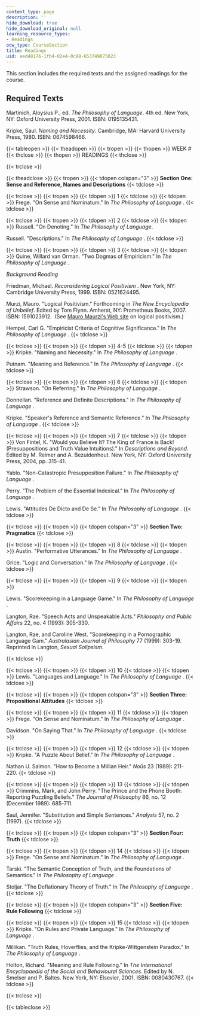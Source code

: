 ```yaml
---
content_type: page
description: ''
hide_download: true
hide_download_original: null
learning_resource_types:
- Readings
ocw_type: CourseSection
title: Readings
uid: aed48176-1fb4-02e4-0c88-653749875023
---
```


This section includes the required texts and the assigned readings for the course.

Required Texts
--------------

Martinich, Aloysius P., ed. _The Philosophy of Language_. 4th ed. New York, NY: Oxford University Press, 2001. ISBN: 0195135431.

Kripke, Saul. _Naming and Necessity_. Cambridge, MA: Harvard University Press, 1980. ISBN: 0674598466.

{{< tableopen >}}
{{< theadopen >}}
{{< tropen >}}
{{< thopen >}}
WEEK #
{{< thclose >}}
{{< thopen >}}
READINGS
{{< thclose >}}

{{< trclose >}}

{{< theadclose >}}
{{< tropen >}}
{{< tdopen colspan="3" >}}
**Section One: Sense and Reference, Names and Descriptions**
{{< tdclose >}}

{{< trclose >}}
{{< tropen >}}
{{< tdopen >}}
1
{{< tdclose >}}
{{< tdopen >}}
Frege. "On Sense and Nominatum." In _The Philosophy of Language_ .
{{< tdclose >}}

{{< trclose >}}
{{< tropen >}}
{{< tdopen >}}
2
{{< tdclose >}}
{{< tdopen >}}
Russell. "On Denoting." In _The Philosophy of Language_.  
  
Russell. "Descriptions." In _The Philosophy of Language_ .
{{< tdclose >}}

{{< trclose >}}
{{< tropen >}}
{{< tdopen >}}
3
{{< tdclose >}}
{{< tdopen >}}
Quine, Willard van Orman. "Two Dogmas of Empiricism." In _The Philosophy of Language_ .  
  
_Background Reading_  
  
Friedman, Michael. _Reconsidering Logical Positivism_ . New York, NY: Cambridge University Press, 1999. ISBN: 0521624495.  
  
Murzi, Mauro. "Logical Positivism." Forthcoming in _The New Encyclopedia of Unbelief_. Edited by Tom Flynn. Amherst, NY: Prometheus Books, 2007. ISBN: 1591023912.  (See [Mauro Maurzi's Web site](http://murzim.net/LP/LP00.html) on logical positivism.)  
  
Hempel, Carl G. "Empiricist Criteria of Cognitive Significance." In _The Philosophy of Language_ .
{{< tdclose >}}

{{< trclose >}}
{{< tropen >}}
{{< tdopen >}}
4-5
{{< tdclose >}}
{{< tdopen >}}
Kripke. "Naming and Necessity." In _The Philosophy of Language_ .  
  
Putnam. "Meaning and Reference." In _The Philosophy of Language_ .
{{< tdclose >}}

{{< trclose >}}
{{< tropen >}}
{{< tdopen >}}
6
{{< tdclose >}}
{{< tdopen >}}
Strawson. "On Referring." In _The Philosophy of Language_ .  
  
Donnellan. "Reference and Definite Descriptions." In _The Philosophy of Language_ .  
  
Kripke. "Speaker's Reference and Semantic Reference." In _The Philosophy of Language_ .
{{< tdclose >}}

{{< trclose >}}
{{< tropen >}}
{{< tdopen >}}
7
{{< tdclose >}}
{{< tdopen >}}
Von Fintel, K. "Would you Believe It? The King of France is Back! (Presuppositions and Truth Value Intuitions)." In _Descriptions and Beyond_. Edited by M. Reimer and A. Bezuidenhout. New York, NY: Oxford University Press, 2004, pp. 315-41.  
  
Yablo. "Non-Catastropic Presupposition Failure." In _The Philosophy of Language_ .  
  
Perry. "The Problem of the Essential Indexical." In _The Philosophy of Language_ .  
  
Lewis. "Attitudes De Dicto and De Se." In _The Philosophy of Language_ .
{{< tdclose >}}

{{< trclose >}}
{{< tropen >}}
{{< tdopen colspan="3" >}}
**Section Two: Pragmatics**
{{< tdclose >}}

{{< trclose >}}
{{< tropen >}}
{{< tdopen >}}
8
{{< tdclose >}}
{{< tdopen >}}
Austin. "Performative Utterances." In _The Philosophy of Language_ .  
  
Grice. "Logic and Conversation." In _The Philosophy of Language_ .
{{< tdclose >}}

{{< trclose >}}
{{< tropen >}}
{{< tdopen >}}
9
{{< tdclose >}}
{{< tdopen >}}


Lewis. "Scorekeeping in a Language Game." In _The Philosophy of Language_ .  
  
Langton, Rae. "Speech Acts and Unspeakable Acts." _Philosophy and Public_ _Affairs_ 22, no. 4 (1993): 305-330.  
  
Langton, Rae, and Caroline West. "Scorekeeping in a Pornographic Language Gam." _Australasian Journal of Philosophy_ 77 (1999): 303-19. Reprinted in Langton, _Sexual Solipsism_.


{{< tdclose >}}

{{< trclose >}}
{{< tropen >}}
{{< tdopen >}}
10
{{< tdclose >}}
{{< tdopen >}}
Lewis. "Languages and Language." In _The Philosophy of Language_ .
{{< tdclose >}}

{{< trclose >}}
{{< tropen >}}
{{< tdopen colspan="3" >}}
**Section Three: Propositional Attitudes**
{{< tdclose >}}

{{< trclose >}}
{{< tropen >}}
{{< tdopen >}}
11
{{< tdclose >}}
{{< tdopen >}}
Frege. "On Sense and Nominatum." In _The Philosophy of Language_ .  
  
Davidson. "On Saying That." In _The Philosophy of Language_ .
{{< tdclose >}}

{{< trclose >}}
{{< tropen >}}
{{< tdopen >}}
12
{{< tdclose >}}
{{< tdopen >}}
Kripke. "A Puzzle About Belief." In _The Philosophy of Language_ .  
  
Nathan U. Salmon. "How to Become a Millian Heir." _Noûs_ 23 (1989): 211-220.
{{< tdclose >}}

{{< trclose >}}
{{< tropen >}}
{{< tdopen >}}
13
{{< tdclose >}}
{{< tdopen >}}
Crimmins, Mark, and John Perry. "The Prince and the Phone Booth: Reporting Puzzling Beliefs." _The Journal of Philosophy_ 86, no. 12 (December 1989): 685-711.  
  
Saul, Jennifer. "Substitution and Simple Sentences." _Analysis_ 57, no. 2 (1997).
{{< tdclose >}}

{{< trclose >}}
{{< tropen >}}
{{< tdopen colspan="3" >}}
**Section Four: Truth**
{{< tdclose >}}

{{< trclose >}}
{{< tropen >}}
{{< tdopen >}}
14
{{< tdclose >}}
{{< tdopen >}}
Frege. "On Sense and Nominatum." In _The Philosophy of Language_ .  
  
Tarski. "The Semantic Conception of Truth, and the Foundations of Semantics." In _The Philosophy of Language_ .  
  
Stoljar. "The Deflationary Theory of Truth." In _The Philosophy of Language_ .
{{< tdclose >}}

{{< trclose >}}
{{< tropen >}}
{{< tdopen colspan="3" >}}
**Section Five: Rule Following**
{{< tdclose >}}

{{< trclose >}}
{{< tropen >}}
{{< tdopen >}}
15
{{< tdclose >}}
{{< tdopen >}}
Kripke. "On Rules and Private Language." In _The Philosophy of Language_ .  
  
Millikan. "Truth Rules, Hoverflies, and the Kripke-Wittgenstein Paradox." In _The Philosophy of Language_ .  
  
Holton, Richard. "Meaning and Rule Following." In _The International Encyclopaedia of the Social and Behavioural Sciences_. Edited by N. Smelser and P. Baltes. New York, NY: Elsevier, 2001. ISBN: 0080430767.
{{< tdclose >}}

{{< trclose >}}

{{< tableclose >}}